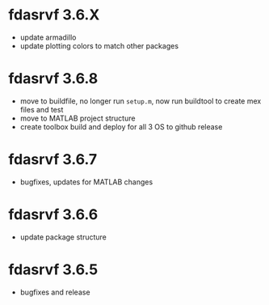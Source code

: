 # fdasrvf 3.6.X
* update armadillo
* update plotting colors to match other packages

# fdasrvf 3.6.8
* move to buildfile, no longer run `setup.m`, now run buildtool to create mex files and test
* move to MATLAB project structure
* create toolbox build and deploy for all 3 OS to github release

# fdasrvf 3.6.7
* bugfixes, updates for MATLAB changes

# fdasrvf 3.6.6
* update package structure

# fdasrvf 3.6.5
* bugfixes and release
